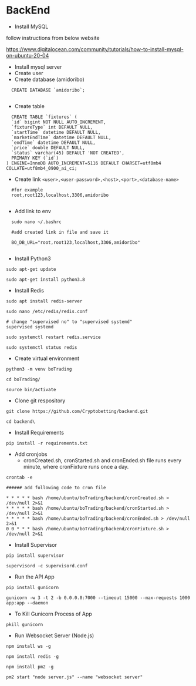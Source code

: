 # BackEnd

- Install MySQL

follow instructions from below website

https://www.digitalocean.com/community/tutorials/how-to-install-mysql-on-ubuntu-20-04

  - Install mysql server
  - Create user
  - Create database (amidoribo)
  
  ```
    CREATE DATABASE `amidoribo`;
    
  ```
  - Create table 
  
  ```
    CREATE TABLE `fixtures` (
    `id` bigint NOT NULL AUTO_INCREMENT,
    `fixtureType` int DEFAULT NULL,
    `startTime` datetime DEFAULT NULL,
    `marketEndTime` datetime DEFAULT NULL,
    `endTime` datetime DEFAULT NULL,
    `price` double DEFAULT NULL,
    `status` varchar(45) DEFAULT 'NOT CREATED',
    PRIMARY KEY (`id`)
  ) ENGINE=InnoDB AUTO_INCREMENT=5116 DEFAULT CHARSET=utf8mb4 COLLATE=utf8mb4_0900_ai_ci;
  
  ```
  - Create link `<user>,<user-password>,<host>,<port>,<database-name>`
  
  ```
    #for example
    root,root123,localhost,3306,amidoribo
    
  ```
  - Add link to env
  
  ```
    sudo nano ~/.bashrc
    
    #add created link in file and save it
    
    BO_DB_URL="root,root123,localhost,3306,amidoribo"
    
  ```

- Install Python3

```
sudo apt-get update

sudo apt-get install python3.8

```

- Install Redis

```
sudo apt install redis-server

sudo nano /etc/redis/redis.conf

# change "supervised no" to "supervised systemd" 
supervised systemd

sudo systemctl restart redis.service

sudo systemctl status redis

```

- Create virtual environment

```
python3 -m venv boTrading

cd boTrading/

source bin/activate

```

- Clone git respository 

```
git clone https://github.com/Cryptobetting/backend.git

cd backend\

```
- Install Requirements

```
pip install -r requirements.txt

```

- Add cronjobs 
  - cronCreated.sh, cronStarted.sh and cronEnded.sh file runs every minute, where cronFixture runs once a day.

```
crontab -e

###### add following code to cron file

* * * * * bash /home/ubuntu/boTrading/backend/cronCreated.sh > /dev/null 2>&1
* * * * * bash /home/ubuntu/boTrading/backend/cronStarted.sh > /dev/null 2>&1
* * * * * bash /home/ubuntu/boTrading/backend/cronEnded.sh > /dev/null 2>&1
0 0 * * * bash /home/ubuntu/boTrading/backend/cronFixture.sh > /dev/null 2>&1

```

- Install Supervisor

```
pip install supervisor

supervisord -c supervisord.conf

```


- Run the API App

```
pip install gunicorn

gunicorn -w 3 -t 2 -b 0.0.0.0:7000 --timeout 15000 --max-requests 1000 app:app --daemon

```

- To Kill Gunicorn Process of App

```
pkill gunicorn

```

- Run Websocket Server (Node.js)

```
npm install ws -g

npm install redis -g

npm install pm2 -g

pm2 start "node server.js" --name "websocket server"

```